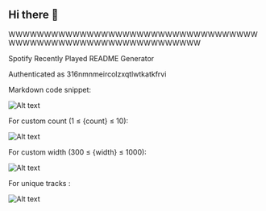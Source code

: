 ## Hi there 👋

<!--
**Nimish05Z/Nimish05Z** is a ✨ _special_ ✨ repository because its `README.md` (this file) appears on your GitHub profile.

Here are some ideas to get you started:

- 🔭 I’m currently working on ...
- 🌱 I’m currently learning ...
- 👯 I’m looking to collaborate on ...
- 🤔 I’m looking for help with ...
- 💬 Ask me about ...
- 📫 How to reach me: ...
- 😄 Pronouns: ...
- ⚡ Fun fact: ...
-->

WWWWWWWWWWWWWWWWWWWWWWWWWWWWWWWWWWWWWWWWWWWWWWWWWWWWWWWWWWWWWW

Spotify Recently Played README Generator

Authenticated as 316nmnmeircolzxqtlwtkatkfrvi

Markdown code snippet:

![Alt text](https://spotify-recently-played-readme.vercel.app/api?user=316nmnmeircolzxqtlwtkatkfrvi)

For custom count (1 ≤ {count} ≤ 10):

![Alt text](https://spotify-recently-played-readme.vercel.app/api?user=316nmnmeircolzxqtlwtkatkfrvi&count=5)

For custom width (300 ≤ {width} ≤ 1000):

![Alt text](https://spotify-recently-played-readme.vercel.app/api?user=316nmnmeircolzxqtlwtkatkfrvi&width=500)

For unique tracks :

![Alt text](https://spotify-recently-played-readme.vercel.app/api?user=316nmnmeircolzxqtlwtkatkfrvi&unique={true|1|on|yes})
